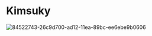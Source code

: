 # Kimsuky
![84522743-26c9d700-ad12-11ea-89bc-ee6ebe9b0606](https://user-images.githubusercontent.com/25150526/84527932-b45cf500-ad19-11ea-9e98-5780aa148913.png)
